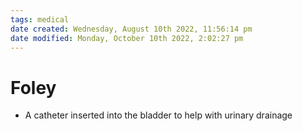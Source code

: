 ```yaml
---
tags: medical
date created: Wednesday, August 10th 2022, 11:56:14 pm
date modified: Monday, October 10th 2022, 2:02:27 pm
---
```


# Foley
- A catheter inserted into the bladder to help with urinary drainage


